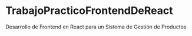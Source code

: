 # TrabajoPracticoFrontendDeReact
Desarrollo de Frontend en React para un Sistema de Gestión de Productos
